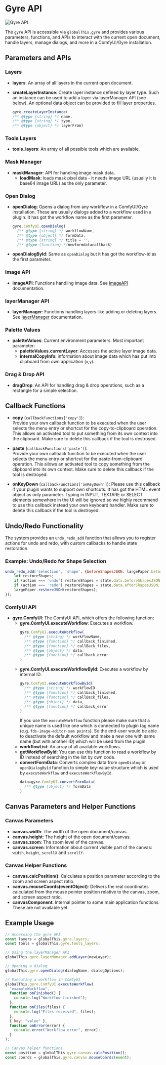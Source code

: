 # Gyre API
![Gyre API](../api.png)

The `gyre` API is accessible via `globalThis.gyre` and provides various parameters, functions, and APIs to interact with the current open document, handle layers, manage dialogs, and more in a ComfyUI/Gyre installation.

## Parameters and APIs

### Layers

- **layers**: An array of all layers in the current open document.

- **createLayerInstance**: Create layer instance defined by layer type. Such an instance can be used to add a layer via layerManager API (see below). An optional data object can be provided to fill layer properties.
    ```javascript
  gyre.createLayerInstance(
  /** @type {string} */ name,
  /** @type {string} */ type,
  /** @type {object} */ layerFrom)
    ```

### Tools Layers

- **tools_layers**: An array of all possible tools which are available.


### Mask Manager

- **maskManager**: API for handling image mask data.
  - **loadMask**: loads mask pixel data - it needs image URL (usually it is base64 image URL) as the only parameter. 


### Open Dialog

- **openDialog**: Opens a dialog from any workflow in a ComfyUI/Gyre installation. These are usually dialogs added to a workflow used in a plugin. It has got the workflow name as the first parameter.
    ```javascript
    gyre.ComfyUI.openDialog(
      /** @type {string} */ workflowName,
      /** @type {object} */ formData, 
      /** @type {string} */ title = '', 
      /** @type {function} */newformdatacallback)
    ```

- **openDialogById**: Same as `openDialog` but it has got the workflow-id as the first parameter.

### Image API

- **imageAPI**: Functions handling image data. See [imageAPI](/API/imageapi) documentation.

### layerManager API

- **layerManager**: Functions handling layers like adding or deleting layers. See [layerManager](/API/layermanager) documentation.

### Palette Values

- **paletteValues**: Current environment parameters. Most important parameter:
  - **paletteValues.currentLayer**: Accesses the active layer image data.
  - **internalCopyInfo**: information about image data which has put into clipboard from own application (`x`,`y`).

### Drag & Drop API

- **dragDrop**: An API for handling drag & drop operations, such as a rectangle for a simple selection.

## Callback Functions

- **copy** (`callbackFunctions['copy']`):  
  Provide your own callback function to be executed when the user selects the menu entry or shortcut for the copy-to-clipboard operation. This allows an activated tool to put something from its own context into the clipboard. Make sure to delete this callback if the tool is destroyed.

- **paste** (`callbackFunctions['paste']`):  
  Provide your own callback function to be executed when the user selects the menu entry or shortcut for the paste-from-clipboard operation. This allows an activated tool to copy something from the clipboard into its own context. Make sure to delete this callback if the tool is destroyed.

- **onKeyDown**  (`callbackFunctions['onKeyDown']`): Please use this callback if your plugin wants to support own shortcuts. It has got the HTML event object as only parameter. Typing in INPUT, TEXTARE or SELECT elements somewhere in the UI will be ignored so we highly recommend to use this callback instead your own keyboard handler. Make sure to delete this callback if the tool is destroyed.

## Undo/Redo Functionality

The system provides an `undo_redo_add` function that allows you to register actions for undo and redo, with custom callbacks to handle state restoration.

### Example: Undo/Redo for Shape Selection

```javascript
undo_redo_add('selection', 'shape', {beforeShapesJSON: largePaper.beforeShapesJSON, afterShapesJSON: largePaper.afterShapesJSON }, (state, action) => {
    let restoreShapes;
    if (action === 'undo') restoreShapes = state.data.beforeShapesJSON;
    if (action === 'redo') restoreShapes = state.data.afterShapesJSON;
    largePaper.restoreJSON(restoreShapes);
});
```




### ComfyUI API

- **gyre.ComfyUI**: The ComfyUI API, which offers the following function:
  - **gyre.ComfyUI.executeWorkflow**: Executes a workflow.
    ```javascript
    gyre.ComfyUI.executeWorkflow(
      /** @type {string} */ workflowName,
      /** @type {function} */ callback_finished,
      /** @type {function} */ callBack_files,
      /** @type {object} */ data,
      /** @type {function} */ callback_error
    )
    ```
  - **gyre.ComfyUI.executeWorkflowById**: Executes a workflow by internal ID.
    ```javascript
    gyre.ComfyUI.executeWorkflowById(
      /** @type {string} */ workflowID
      /** @type {function} */ callback_finished,
      /** @type {function} */ callBack_files,
      /** @type {object} */ data,
      /** @type {function} */ callback_error
    )
    ```
    If you use the `executeWorkflow` function please make sure that a unique name is used like one which is connected to plugin tag name (e.g. `fds-image-editor-sam points`). So the end-user would be able to deactivate the default workflow and make a new one with same name (but with another ID) which will be used from the plugin. 
  - **workflowList**: An array of all available workflows.
  - **getWorkflowById**: You can use this function to read a workflow by ID instead of searching in the list by own code.
  - **convertFormData**: Converts complex data from `openDialog` or `openDialogById` function to simple key-value structure which is used by `executeWorkflow` and `executeWorkflowById`.
    ```javascript
    data=gyre.ComfyUI.convertFormData(
      /** @type {object} */ formData
    )
    ```



## Canvas Parameters and Helper Functions

### Canvas Parameters

- **canvas.width**: The width of the open document/canvas.
- **canvas.height**: The height of the open document/canvas.
- **canvas.zoom**: The zoom level of the canvas.
- **canvas.screen**: Information about current visible part of the canvas: `width`, `height`, `scrollX` and `scrollY`.

### Canvas Helper Functions

- **canvas.calcPosition()**: Calculates a position parameter according to the zoom and screen aspect ratio.
- **canvas.mouseCoords(eventObject)**: Delivers the real coordinates calculated from the mouse pointer position relative to the canvas, zoom, and screen aspect ratio.
- **canvasComponent**: Internal pointer to some main application functions. These are not available yet.

## Example Usage

```javascript
// Accessing the gyre API
const layers = globalThis.gyre.layers;
const tools = globalThis.gyre.tools_layers;

// Using the layerManager API
globalThis.gyre.layerManager.addLayer(newLayer);

// Opening a dialog
globalThis.gyre.openDialog(dialogName, dialogOptions);

// Executing a workflow in ComfyUI
globalThis.gyre.ComfyUI.executeWorkflow(
  "exampleWorkflow",
  function onFinished() {
    console.log("Workflow finished");
  },
  function onFiles(files) {
    console.log("Files received", files);
  },
  { key: "value" },
  function onError(error) {
    console.error("Workflow error", error);
  }
);

// Canvas helper functions
const position = globalThis.gyre.canvas.calcPosition();
const coords = globalThis.gyre.canvas.mouseCoords(event);
